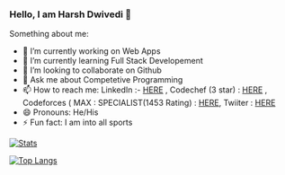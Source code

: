### Hello, I am Harsh Dwivedi 👋

Something about me:

- 🔭 I’m currently working on Web Apps
- 🌱 I’m currently learning Full Stack Developement
- 🤝 I’m looking to collaborate on Github
- 💬 Ask me about Competetive Programming
- 📫 How to reach me: LinkedIn :- [HERE](https://www.linkedin.com/in/harsh-dwivedi-18224b196/) , Codechef (3 star) : [HERE](https://www.codechef.com/users/hrxcr7) , Codeforces ( MAX : SPECIALIST(1453 Rating) : [HERE](https://codeforces.com/profile/hrxcr7), Twiiter : [HERE](https://twitter.com/harsh_dwivedi7)
- 😄 Pronouns: He/His
- ⚡ Fun fact: I am into all sports


[![Stats](https://github-readme-stats.vercel.app/api?username=HarshCodes-07&count_private=true&show_icons=true&theme=tokyonight)](https://github.com/anuraghazra/github-readme-stats)


[![Top Langs](https://github-readme-stats.vercel.app/api/top-langs/?username=HarshCodes-07&layout=compact&count_private=true)](https://github.com/anuraghazra/github-readme-stats)

